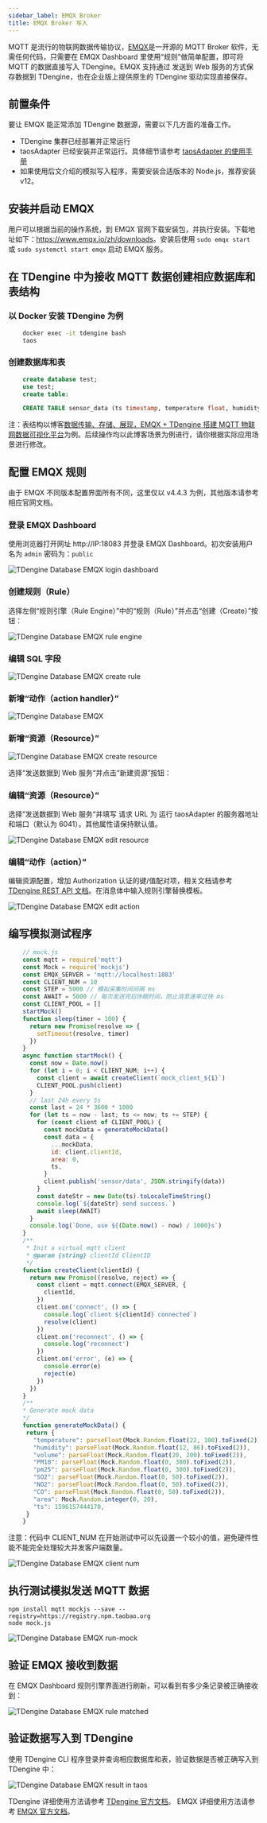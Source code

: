 ```yaml
---
sidebar_label: EMQX Broker
title: EMQX Broker 写入
---
```


MQTT 是流行的物联网数据传输协议，[EMQX](https://github.com/emqx/emqx)是一开源的 MQTT Broker 软件，无需任何代码，只需要在 EMQX Dashboard 里使用“规则”做简单配置，即可将 MQTT 的数据直接写入 TDengine。EMQX 支持通过 发送到 Web 服务的方式保存数据到 TDengine，也在企业版上提供原生的 TDengine 驱动实现直接保存。

## 前置条件

要让 EMQX 能正常添加 TDengine 数据源，需要以下几方面的准备工作。
- TDengine 集群已经部署并正常运行
- taosAdapter 已经安装并正常运行。具体细节请参考 [taosAdapter 的使用手册](/reference/taosadapter)
- 如果使用后文介绍的模拟写入程序，需要安装合适版本的 Node.js，推荐安装 v12。

## 安装并启动 EMQX

用户可以根据当前的操作系统，到 EMQX 官网下载安装包，并执行安装。下载地址如下：<https://www.emqx.io/zh/downloads>。安装后使用 `sudo emqx start` 或 `sudo systemctl start emqx` 启动 EMQX 服务。

## 在 TDengine 中为接收 MQTT 数据创建相应数据库和表结构

### 以 Docker 安装 TDengine 为例

```bash
    docker exec -it tdengine bash
    taos
```

### 创建数据库和表

```sql
    create database test;
    use test;
    create table:

    CREATE TABLE sensor_data (ts timestamp, temperature float, humidity float, volume float, PM10 float, pm25 float, SO2 float, NO2 float, CO float, sensor_id NCHAR(255), area TINYINT, coll_time timestamp);
```

注：表结构以博客[数据传输、存储、展现，EMQX + TDengine 搭建 MQTT 物联网数据可视化平台](https://www.taosdata.com/blog/2020/08/04/1722.html)为例。后续操作均以此博客场景为例进行，请你根据实际应用场景进行修改。

## 配置 EMQX 规则

由于 EMQX 不同版本配置界面所有不同，这里仅以 v4.4.3 为例，其他版本请参考相应官网文档。

### 登录 EMQX Dashboard

使用浏览器打开网址 http://IP:18083 并登录 EMQX Dashboard。初次安装用户名为 `admin` 密码为：`public`

![TDengine Database EMQX login dashboard](./emqx/login-dashboard.webp)

### 创建规则（Rule）

选择左侧“规则引擎（Rule Engine）”中的“规则（Rule）”并点击“创建（Create）”按钮：

![TDengine Database EMQX rule engine](./emqx/rule-engine.webp)

### 编辑 SQL 字段

![TDengine Database EMQX create rule](./emqx/create-rule.webp)

### 新增“动作（action handler）”

![TDengine Database EMQX](./emqx/add-action-handler.webp)

### 新增“资源（Resource）”

![TDengine Database EMQX create resource](./emqx/create-resource.webp)

选择“发送数据到 Web 服务“并点击“新建资源”按钮：

### 编辑“资源（Resource）”

选择“发送数据到 Web 服务“并填写 请求 URL 为 运行 taosAdapter 的服务器地址和端口（默认为 6041）。其他属性请保持默认值。

![TDengine Database EMQX edit resource](./emqx/edit-resource.webp)

### 编辑“动作（action）”

编辑资源配置，增加 Authorization 认证的键/值配对项，相关文档请参考[ TDengine REST API 文档](https://docs.taosdata.com/reference/rest-api/)。在消息体中输入规则引擎替换模板。

![TDengine Database EMQX edit action](./emqx/edit-action.webp)

## 编写模拟测试程序

```javascript
    // mock.js
    const mqtt = require('mqtt')
    const Mock = require('mockjs')
    const EMQX_SERVER = 'mqtt://localhost:1883'
    const CLIENT_NUM = 10
    const STEP = 5000 // 模拟采集时间间隔 ms
    const AWAIT = 5000 // 每次发送完后休眠时间，防止消息速率过快 ms
    const CLIENT_POOL = []
    startMock()
    function sleep(timer = 100) {
      return new Promise(resolve => {
        setTimeout(resolve, timer)
      })
    }
    async function startMock() {
      const now = Date.now()
      for (let i = 0; i < CLIENT_NUM; i++) {
        const client = await createClient(`mock_client_${i}`)
        CLIENT_POOL.push(client)
      }
      // last 24h every 5s
      const last = 24 * 3600 * 1000
      for (let ts = now - last; ts <= now; ts += STEP) {
        for (const client of CLIENT_POOL) {
          const mockData = generateMockData()
          const data = {
            ...mockData,
            id: client.clientId,
            area: 0,
            ts,
          }
          client.publish('sensor/data', JSON.stringify(data))
        }
        const dateStr = new Date(ts).toLocaleTimeString()
        console.log(`${dateStr} send success.`)
        await sleep(AWAIT)
      }
      console.log(`Done, use ${(Date.now() - now) / 1000}s`)
    }
    /**
     * Init a virtual mqtt client
     * @param {string} clientId ClientID
     */
    function createClient(clientId) {
      return new Promise((resolve, reject) => {
        const client = mqtt.connect(EMQX_SERVER, {
          clientId,
        })
        client.on('connect', () => {
          console.log(`client ${clientId} connected`)
          resolve(client)
        })
        client.on('reconnect', () => {
          console.log('reconnect')
        })
        client.on('error', (e) => {
          console.error(e)
          reject(e)
        })
      })
    }
    /**
    * Generate mock data
    */
    function generateMockData() {
     return {
       "temperature": parseFloat(Mock.Random.float(22, 100).toFixed(2)),
       "humidity": parseFloat(Mock.Random.float(12, 86).toFixed(2)),
       "volume": parseFloat(Mock.Random.float(20, 200).toFixed(2)),
       "PM10": parseFloat(Mock.Random.float(0, 300).toFixed(2)),
       "pm25": parseFloat(Mock.Random.float(0, 300).toFixed(2)),
       "SO2": parseFloat(Mock.Random.float(0, 50).toFixed(2)),
       "NO2": parseFloat(Mock.Random.float(0, 50).toFixed(2)),
       "CO": parseFloat(Mock.Random.float(0, 50).toFixed(2)),
       "area": Mock.Random.integer(0, 20),
       "ts": 1596157444170,
     }
    }
```

注意：代码中 CLIENT_NUM 在开始测试中可以先设置一个较小的值，避免硬件性能不能完全处理较大并发客户端数量。

![TDengine Database EMQX client num](./emqx/client-num.webp)

## 执行测试模拟发送 MQTT 数据

```
npm install mqtt mockjs --save --registry=https://registry.npm.taobao.org
node mock.js
```

![TDengine Database EMQX run-mock](./emqx/run-mock.webp)

## 验证 EMQX 接收到数据

在 EMQX Dashboard 规则引擎界面进行刷新，可以看到有多少条记录被正确接收到：

![TDengine Database EMQX rule matched](./emqx/check-rule-matched.webp)

## 验证数据写入到 TDengine

使用 TDengine CLI 程序登录并查询相应数据库和表，验证数据是否被正确写入到 TDengine 中：

![TDengine Database EMQX result in taos](./emqx/check-result-in-taos.webp)

TDengine 详细使用方法请参考 [TDengine 官方文档](https://docs.taosdata.com/)。
EMQX 详细使用方法请参考 [EMQX 官方文档](https://www.emqx.io/docs/zh/v4.4/rule/rule-engine.html)。

